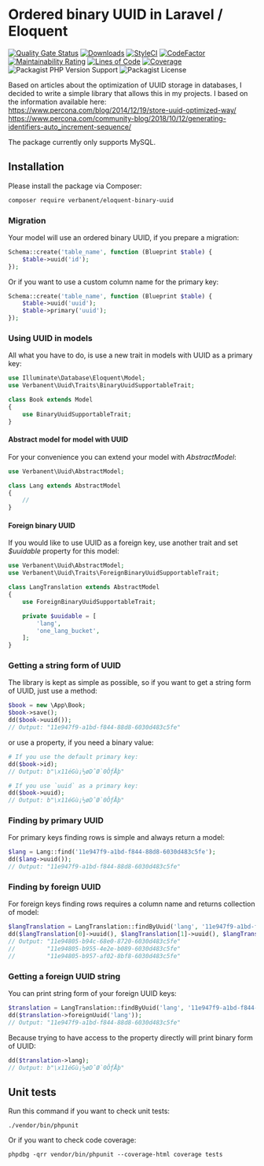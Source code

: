 # Ordered binary UUID in Laravel / Eloquent

[![Quality Gate Status](https://sonarcloud.io/api/project_badges/measure?project=verbanent_eloquent-binary-uuid&metric=alert_status)](https://sonarcloud.io/dashboard?id=verbanent_eloquent-binary-uuid)
[![Downloads](https://img.shields.io/packagist/dt/verbanent/eloquent-binary-uuid.svg)](https://packagist.org/packages/verbanent/eloquent-binary-uuid)
[![StyleCI](https://github.styleci.io/repos/285826449/shield?branch=master)](https://github.styleci.io/repos/285826449)
[![CodeFactor](https://www.codefactor.io/repository/github/verbanent/eloquent-binary-uuid/badge)](https://www.codefactor.io/repository/github/verbanent/eloquent-binary-uuid)
[![Maintainability Rating](https://sonarcloud.io/api/project_badges/measure?project=verbanent_eloquent-binary-uuid&metric=sqale_rating)](https://sonarcloud.io/dashboard?id=verbanent_eloquent-binary-uuid)
[![Lines of Code](https://sonarcloud.io/api/project_badges/measure?project=verbanent_eloquent-binary-uuid&metric=ncloc)](https://sonarcloud.io/dashboard?id=verbanent_eloquent-binary-uuid)
[![Coverage](https://sonarcloud.io/api/project_badges/measure?project=verbanent_eloquent-binary-uuid&metric=coverage)](https://sonarcloud.io/dashboard?id=verbanent_eloquent-binary-uuid)
![Packagist PHP Version Support](https://img.shields.io/packagist/php-v/verbanent/eloquent-binary-uuid)
![Packagist License](https://img.shields.io/packagist/l/verbanent/eloquent-binary-uuid)

Based on articles about the optimization of UUID storage in databases, I decided to write a simple library that allows this in my projects. I based on the information available here:  
https://www.percona.com/blog/2014/12/19/store-uuid-optimized-way/  
https://www.percona.com/community-blog/2018/10/12/generating-identifiers-auto_increment-sequence/

The package currently only supports MySQL.

## Installation

Please install the package via Composer:

```bash
composer require verbanent/eloquent-binary-uuid
```

### Migration

Your model will use an ordered binary UUID, if you prepare a migration:

```php
Schema::create('table_name', function (Blueprint $table) {
    $table->uuid('id');
});
```

Or if you want to use a custom column name for the primary key:

```php
Schema::create('table_name', function (Blueprint $table) {
    $table->uuid('uuid');
    $table->primary('uuid');
});
```

### Using UUID in models

All what you have to do, is use a new trait in models with UUID as a primary key:

```php
use Illuminate\Database\Eloquent\Model;
use Verbanent\Uuid\Traits\BinaryUuidSupportableTrait;

class Book extends Model
{
    use BinaryUuidSupportableTrait;
}
```

#### Abstract model for model with UUID

For your convenience you can extend your model with _AbstractModel_:

```php
use Verbanent\Uuid\AbstractModel;

class Lang extends AbstractModel
{
    //
}
```

#### Foreign binary UUID

If you would like to use UUID as a foreign key, use another trait and set _$uuidable_ property for this model:

```php
use Verbanent\Uuid\AbstractModel;
use Verbanent\Uuid\Traits\ForeignBinaryUuidSupportableTrait;

class LangTranslation extends AbstractModel
{
    use ForeignBinaryUuidSupportableTrait;

    private $uuidable = [
        'lang',
        'one_lang_bucket',
    ];
}
```

### Getting a string form of UUID

The library is kept as simple as possible, so if you want to get a string form of UUID, just use a method:

```php
$book = new \App\Book;
$book->save();
dd($book->uuid());
// Output: "11e947f9-a1bd-f844-88d8-6030d483c5fe"
```

or use a property, if you need a binary value:

```php
# If you use the default primary key:
dd($book->id);
// Output: b"\x11éGù¡½øDˆØ`0ÔƒÅþ"

# If you use `uuid` as a primary key:
dd($book->uuid);
// Output: b"\x11éGù¡½øDˆØ`0ÔƒÅþ"
```

### Finding by primary UUID

For primary keys finding rows is simple and always return a model:

```php
$lang = Lang::find('11e947f9-a1bd-f844-88d8-6030d483c5fe');
dd($lang->uuid());
// Output: "11e947f9-a1bd-f844-88d8-6030d483c5fe"
```

### Finding by foreign UUID

For foreign keys finding rows requires a column name and returns collection of model:

```php
$langTranslation = LangTranslation::findByUuid('lang', '11e947f9-a1bd-f844-88d8-6030d483c5fe');
dd($langTranslation[0]->uuid(), $langTranslation[1]->uuid(), $langTranslation[2]->uuid());
// Output: "11e94805-b94c-68e0-8720-6030d483c5fe"
//         "11e94805-b955-4e2e-b089-6030d483c5fe"
//         "11e94805-b957-af02-8bf8-6030d483c5fe"
```

### Getting a foreign UUID string

You can print string form of your foreign UUID keys:

```php
$translation = LangTranslation::findByUuid('lang', '11e947f9-a1bd-f844-88d8-6030d483c5fe')->first();
dd($translation->foreignUuid('lang'));
// Output: "11e947f9-a1bd-f844-88d8-6030d483c5fe"
```

Because trying to have access to the property directly will print binary form of UUID: 

```php
dd($translation->lang);
// Output: b"\x11éGù¡½øDˆØ`0ÔƒÅþ"
```

## Unit tests

Run this command if you want to check unit tests:

```shell
./vendor/bin/phpunit
```

Or if you want to check code coverage:

```shell
phpdbg -qrr vendor/bin/phpunit --coverage-html coverage tests
```
